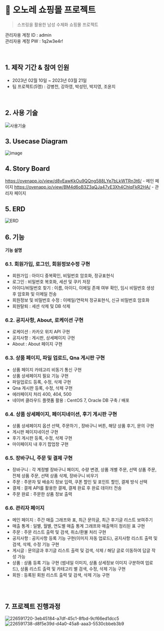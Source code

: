 # :pushpin: 오노레 쇼핑몰 프로젝트
>스프링을 활용한 남성 수제화 쇼핑몰 프로젝트

관리자용 계정 ID : admin
</br>
관리자용 계정 PW : 1q2w3e4r!

</br>

## 1. 제작 기간 & 참여 인원
- 2023년 02월 10일 ~ 2023년 03월 21일
- 팀 프로젝트(5명) : 강병천, 강하영, 박성민, 박지영, 조윤지
</br>

## 2. 사용 기술
![사용기술](https://user-images.githubusercontent.com/114713801/226496252-a55c3ce5-4c9b-4da1-9c2d-58bbcb974bbc.png)
</br>

## 3. Usecase Diagram
![image](https://user-images.githubusercontent.com/118063903/218922203-fb179f0b-58ae-49ad-a4a4-7a5bae93c799.png)
</br>

## 4. Story Board
  https://ovenapp.io/view/d8vEawKkOu9QQng588LYe7bLkWTRn3t6/ - 메인 페이지
  https://ovenapp.io/view/BM4d6oB3Z3aQJa47vE3Xh4ChlqFkR2HA/ - 관리자 페이지
</br>

## 5. ERD 
![ERD](https://user-images.githubusercontent.com/114713801/226496272-330dd99d-7f66-4dd2-9799-dd183744835b.png)
</br>

## 6. 기능
<summary><b>기능 설명</b></summary>

### 6.1. 회원가입, 로그인, 회원정보수정 구현
  - 회원가입 : 아이디 중복확인, 비밀번호 암호화, 정규표현식
  - 로그인 : 비밀번호 복호화, 세션 및 쿠키 저장
  - 아이디/비밀번호 찾기 : 이름, 아이디, 이메일 존재 여부 확인, 임시 비밀번호 생성 후 암호화 및 이메일 전송
  - 회원정보 및 비밀번호 수정 : 이메일/연락처 정규표현식, 신규 비밀번호 암호화
  - 회원탈퇴 : 세션 삭제 및 DB 삭제

### 6.2. 공지사항, About, 로케이션 구현
  - 로케이션 : 카카오 위치 API 구현 
  - 공지사항 : 게시판, 상세페이지 구현
  - About : About 페이지 구현
 
### 6.3. 상품 페이지, 파일 업로드, Qna 게시판 구현
  - 상품 페이지 카테고리 비동기 통신 구현
  - 상품 상세페이지 필요 기능 구현
  - 파일업로드 등록, 수정, 삭제 구현
  - Qna 게시판 등록, 수정, 삭제 구현
  - 에러페이지 처리 400, 404, 500
  - 네이버 클라우드 플랫폼 활용 : CentOS 7, Oracle DB 구축 / 배포
 
### 6.4. 상품 상세페이지, 페이지네이션, 후기 게시판 구현
  - 상품 상세페이지 옵션 선택, 주문하기 , 장바구니 버튼, 해당 상품 후기, 문의 구현
  - 게시판 페이지네이션 구현
  - 후기 게시판 등록, 수정, 삭제 구현
  - 마이페이지 내 후기 팝업창 구현
 
### 6.5. 장바구니, 주문 및 결제 구현
  - 장바구니 : 각 계정별 장바구니 페이지, 수량 변경, 상품 개별 주문, 선택 상품 주문, 전체 상품 주문, 선택 상품 삭제, 장바구니 비우기
  - 주문 : 주문자 및 배송지 정보 입력, 쿠폰 할인 및 포인트 할인, 결제 방식 선택
  - 결제 : 결제 API를 활용한 결제, 결제 완료 후 완료 데이터 전송
  - 주문 완료 : 주문한 상품 정보 출력

### 6.6. 관리자 페이지
  - 메인 페이지 : 주간 매출 그래프와 표, 최근 문의글, 최근 후기글 리스트 보여주기
  - 매출 통계 : 일별, 월별, 연도별 매출 통계 그래프와 매출액이 정리된 표 구현
  - 주문 : 주문 리스트 출력 및 검색, 취소/환불 처리 구현
  - 공지사항 : 공지사항 등록 기능 구현(이미지 자동 업로드), 공지사항 리스트 출력 및 검색, 삭제, 수정 기능 구현
  - 게시글 : 문의글과 후기글 리스트 출력 및 검색, 삭제 / 해당 글로 이동하여 답글 작성 가능
  - 상품 : 상품 등록 기능 구현 (썸네일 이미지, 상품 상세정보 이미지 구분하여 업로드), 상품 리스트 출력 및 카테고리 별 검색, 수정, 삭제 기능 구현
  - 회원 : 등록된 회원 리스트 출력 및 검색, 삭제 기능 구현

 <br>
 

</br>

## 7. 프로젝트 진행과정
![226591720-3eb45184-a7df-45c1-8fbd-9cf66ed1dcc5](https://user-images.githubusercontent.com/119827171/229508873-46f5a9e4-335e-4f6d-a271-e03c22435553.png)
![226591738-d8f5e39d-d4a0-45a8-aaa3-5530cbbeb3b9](https://user-images.githubusercontent.com/119827171/229508893-4fa7c1a3-0531-4f00-8c55-39e820382062.png)

<br>

